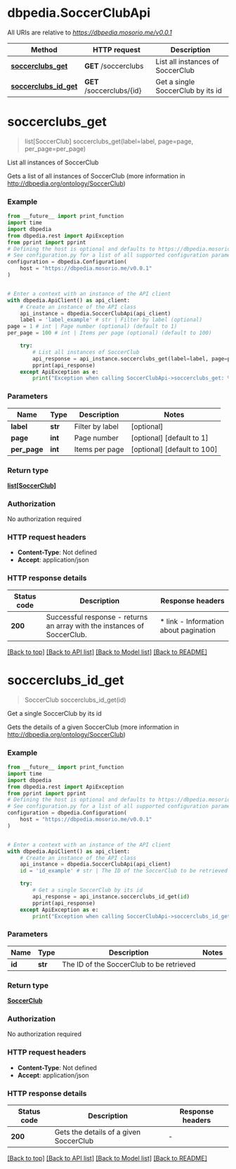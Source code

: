 # dbpedia.SoccerClubApi

All URIs are relative to *https://dbpedia.mosorio.me/v0.0.1*

Method | HTTP request | Description
------------- | ------------- | -------------
[**soccerclubs_get**](SoccerClubApi.md#soccerclubs_get) | **GET** /soccerclubs | List all instances of SoccerClub
[**soccerclubs_id_get**](SoccerClubApi.md#soccerclubs_id_get) | **GET** /soccerclubs/{id} | Get a single SoccerClub by its id


# **soccerclubs_get**
> list[SoccerClub] soccerclubs_get(label=label, page=page, per_page=per_page)

List all instances of SoccerClub

Gets a list of all instances of SoccerClub (more information in http://dbpedia.org/ontology/SoccerClub)

### Example

```python
from __future__ import print_function
import time
import dbpedia
from dbpedia.rest import ApiException
from pprint import pprint
# Defining the host is optional and defaults to https://dbpedia.mosorio.me/v0.0.1
# See configuration.py for a list of all supported configuration parameters.
configuration = dbpedia.Configuration(
    host = "https://dbpedia.mosorio.me/v0.0.1"
)


# Enter a context with an instance of the API client
with dbpedia.ApiClient() as api_client:
    # Create an instance of the API class
    api_instance = dbpedia.SoccerClubApi(api_client)
    label = 'label_example' # str | Filter by label (optional)
page = 1 # int | Page number (optional) (default to 1)
per_page = 100 # int | Items per page (optional) (default to 100)

    try:
        # List all instances of SoccerClub
        api_response = api_instance.soccerclubs_get(label=label, page=page, per_page=per_page)
        pprint(api_response)
    except ApiException as e:
        print("Exception when calling SoccerClubApi->soccerclubs_get: %s\n" % e)
```

### Parameters

Name | Type | Description  | Notes
------------- | ------------- | ------------- | -------------
 **label** | **str**| Filter by label | [optional] 
 **page** | **int**| Page number | [optional] [default to 1]
 **per_page** | **int**| Items per page | [optional] [default to 100]

### Return type

[**list[SoccerClub]**](SoccerClub.md)

### Authorization

No authorization required

### HTTP request headers

 - **Content-Type**: Not defined
 - **Accept**: application/json

### HTTP response details
| Status code | Description | Response headers |
|-------------|-------------|------------------|
**200** | Successful response - returns an array with the instances of SoccerClub. |  * link - Information about pagination <br>  |

[[Back to top]](#) [[Back to API list]](../README.md#documentation-for-api-endpoints) [[Back to Model list]](../README.md#documentation-for-models) [[Back to README]](../README.md)

# **soccerclubs_id_get**
> SoccerClub soccerclubs_id_get(id)

Get a single SoccerClub by its id

Gets the details of a given SoccerClub (more information in http://dbpedia.org/ontology/SoccerClub)

### Example

```python
from __future__ import print_function
import time
import dbpedia
from dbpedia.rest import ApiException
from pprint import pprint
# Defining the host is optional and defaults to https://dbpedia.mosorio.me/v0.0.1
# See configuration.py for a list of all supported configuration parameters.
configuration = dbpedia.Configuration(
    host = "https://dbpedia.mosorio.me/v0.0.1"
)


# Enter a context with an instance of the API client
with dbpedia.ApiClient() as api_client:
    # Create an instance of the API class
    api_instance = dbpedia.SoccerClubApi(api_client)
    id = 'id_example' # str | The ID of the SoccerClub to be retrieved

    try:
        # Get a single SoccerClub by its id
        api_response = api_instance.soccerclubs_id_get(id)
        pprint(api_response)
    except ApiException as e:
        print("Exception when calling SoccerClubApi->soccerclubs_id_get: %s\n" % e)
```

### Parameters

Name | Type | Description  | Notes
------------- | ------------- | ------------- | -------------
 **id** | **str**| The ID of the SoccerClub to be retrieved | 

### Return type

[**SoccerClub**](SoccerClub.md)

### Authorization

No authorization required

### HTTP request headers

 - **Content-Type**: Not defined
 - **Accept**: application/json

### HTTP response details
| Status code | Description | Response headers |
|-------------|-------------|------------------|
**200** | Gets the details of a given SoccerClub |  -  |

[[Back to top]](#) [[Back to API list]](../README.md#documentation-for-api-endpoints) [[Back to Model list]](../README.md#documentation-for-models) [[Back to README]](../README.md)

